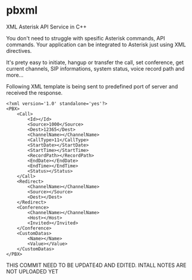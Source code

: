 # pbxml
XML Asterisk API Service in C++  

You don't need to struggle with spesific Asterisk commands, API commands. Your application can be integrated to Asterisk just using XML directives.

It's prety easy to initiate, hangup or transfer the call, set conference, get current channels, SIP informations, system status,
voice record path and more... 

Following XML template is being sent to predefined port of server and received the response. 

```
<?xml version='1.0' standalone='yes'?>
<PBX>
	<Call>
		<Id></Id>
		<Source>1000</Source>
		<Dest>12365</Dest>
		<ChannelName></ChannelName>
		<CallType>11</CallType>
		<StartDate></StartDate>
		<StartTime></StartTime>
		<RecordPath></RecordPath>
		<EndDate></EndDate>
		<EndTime></EndTime>
		<Status></Status>
	</Call>
	<Redirect>
		<ChannelName></ChannelName>
		<Source></Source>
		<Dest></Dest>
	</Redirect>
	<Conference>
		<ChannelName></ChannelName>
		<Host></Host>
		<Invited></Invited>
	</Conference>
	<CustomDatas>
		<Name></Name>
		<Value></Value>
	</CustomDatas>
</PBX>
```

THIS COMMIT NEED TO BE UPDATE4D AND EDITED. INTALL NOTES ARE NOT UPLOADED YET
